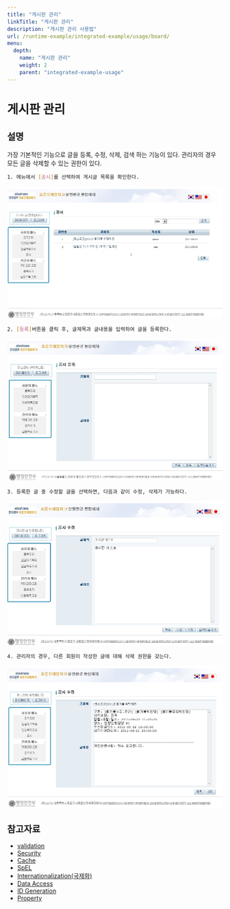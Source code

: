 ```yaml
---
title: "게시판 관리"
linkTitle: "게시판 관리"
description: "게시판 관리 사용법"
url: /runtime-example/integrated-example/usage/board/
menu:
  depth:
    name: "게시판 관리"
    weight: 2
    parent: "integrated-example-usage"
---
```



# 게시판 관리

## 설명

 가장 기본적인 기능으로 글을 등록, 수정, 삭제, 검색 하는 기능이 있다. 관리자의 경우 모든 글을 삭제할 수 있는 권한이 있다.

```bash
1. 메뉴에서 [공시]를 선택하여 게시글 목록을 확인한다.
```

 ![image](./images/사용법-1._boardlist.jpg)

```bash
2. [등록]버튼을 클릭 후, 글제목과 글내용을 입력하여 글을 등록한다.
```

 ![image](./images/사용법-2._regist.jpg)

```bash
3. 등록한 글 중 수정할 글을 선택하면, 다음과 같이 수정, 삭제가 가능하다.
```

 ![image](./images/사용법-3-1._게시판_수정.jpg)

```bash
4. 관리자의 경우, 다른 회원이 작성한 글에 대해 삭제 권한을 갖는다.
```

 ![image](./images/사용법-3-2._게시판_수정.jpg)

## 참고자료

- [validation](/egovframe-runtime/presentation-layer/web-servlet-validation.md)
- [Security](/egovframe-runtime/presentation-layer/security.md)
- [Cache](/egovframe-runtime/foundation-layer/cache.md)
- [SpEL](/egovframe-runtime/foundation-layer-core/spel.md)
- [Internationalization(국제화)](/egovframe-runtime/presentation-layer/internationalization.md)
- [Data Access](/egovframe-runtime/persistence-layer/dataaccess-ibatis.md)
- [ID Generation](/egovframe-runtime/foundation-layer/id-generation.md)
- [Property](/egovframe-runtime/foundation-layer/property-service.md)